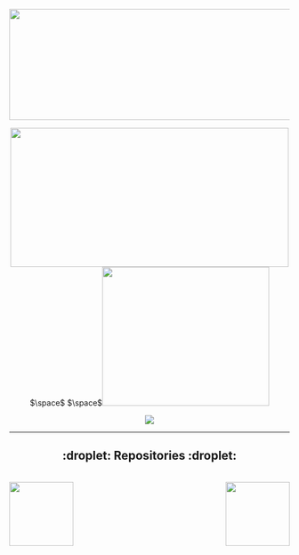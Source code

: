 <p align = "center">
 <img  src="https://github-readme-streak-stats.herokuapp.com/?user=pomelo925&show_icons=true&locale=en&layout=compact&theme=radical&line_height=0" width="700" height="200"/>
</p> 

<p align = "center">
  <img  src = "https://github-readme-stats.vercel.app/api?username=pomelo925&show_icons=true&theme=radical&line_height=27" width="500" height="250">
  $\space$ $\space$<img src = "https://github-readme-stats.vercel.app/api/top-langs/?username=pomelo925&hide=html,css,shaderlab,kotlin,hlsl&theme=radical" width="300" height="250">
</p>

<p align = "center">
 <img src="https://activity-graph.herokuapp.com/graph?username=pomelo925&theme=redical">
</p> 


<hr>
<h2 align="center">:droplet:  Repositories :droplet:</h2>

<br>
<div width="100%" align="center">
<a align="left" href="https://github.com/pomelo925/TEL_ros.git" title="TEL_ros"><img align="left" height="115" src="https://github-readme-stats.vercel.app/api/pin/?username=pomelo925&repo=TEL_ros&theme=react&border_color=61dafb&border_radius=10"></a><a align="right" href="https://github.com/pomelo925/TEL_stm32.git" title="Data Structures"><img align="right" height="115" src="https://github-readme-stats.vercel.app/api/pin/?username=pomelo925&repo=TEL_stm32&theme=react&border_color=61dafb&border_radius=10"></a>
</div>
